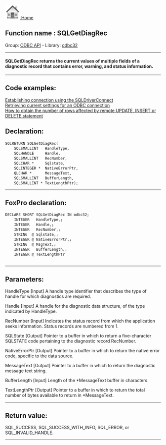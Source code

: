 [<img src="../../images/home.png"> Home ](https://github.com/VFPX/Win32API)  

## Function name : SQLGetDiagRec
Group: [ODBC API](../../functions_group.md#ODBC_API)  -  Library: [odbc32](../../Libraries.md#odbc32)  
***  


#### SQLGetDiagRec returns the current values of multiple fields of a diagnostic record that contains error, warning, and status information. 
***  


## Code examples:
[Establishing connection using the SQLDriverConnect](../../samples/sample_290.md)  
[Retrieving current settings for an ODBC connection](../../samples/sample_292.md)  
[How to obtain the number of rows affected by remote UPDATE, INSERT or DELETE statement](../../samples/sample_416.md)  

## Declaration:
```foxpro  
SQLRETURN SQLGetDiagRec(
	SQLSMALLINT   HandleType,
	SQLHANDLE     Handle,
	SQLSMALLINT   RecNumber,
	SQLCHAR *     Sqlstate,
	SQLINTEGER *  NativeErrorPtr,
	QLCHAR *      MessageText,
	SQLSMALLINT   BufferLength,
	SQLSMALLINT * TextLengthPtr);  
```  
***  


## FoxPro declaration:
```foxpro  
DECLARE SHORT SQLGetDiagRec IN odbc32;
	INTEGER   HandleType,;
	INTEGER   Handle,;
	INTEGER   RecNumber,;
	STRING  @ Sqlstate,;
	INTEGER @ NativeErrorPtr,;
	STRING  @ MsgText,;
	INTEGER   BufferLength,;
	INTEGER @ TextLengthPtr
  
```  
***  


## Parameters:
HandleType 
[Input]
A handle type identifier that describes the type of handle for which diagnostics are required.

Handle 
[Input]
A handle for the diagnostic data structure, of the type indicated by HandleType. 

RecNumber 
[Input]
Indicates the status record from which the application seeks information. Status records are numbered from 1. 

SQLState 
[Output]
Pointer to a buffer in which to return a five-character SQLSTATE code pertaining to the diagnostic record RecNumber.

NativeErrorPtr 
[Output]
Pointer to a buffer in which to return the native error code, specific to the data source. 

MessageText 
[Output]
Pointer to a buffer in which to return the diagnostic message text string. 

BufferLength 
[Input]
Length of the *MessageText buffer in characters. 

TextLengthPtr 
[Output]
Pointer to a buffer in which to return the total number of bytes available to return in *MessageText.   
***  


## Return value:
SQL_SUCCESS, SQL_SUCCESS_WITH_INFO, SQL_ERROR, or SQL_INVALID_HANDLE.  
***  

